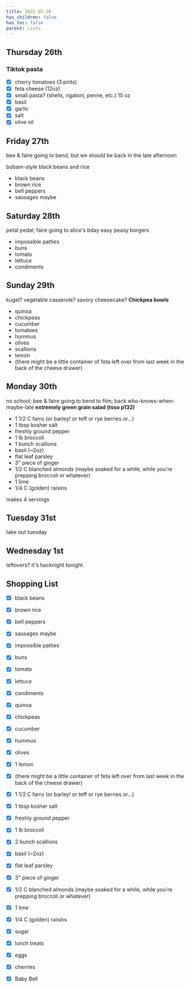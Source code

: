```yaml
---
title: 2022-05-26
has_children: false
has_toc: false
parent: Lists
---
```


## Thursday 26th
### Tiktok pasta
- [x] cherry tomatoes (3 pints)
- [x] feta cheese (12oz)
- [x] small pasta? (shells, rigatoni, penne, etc.) 15 oz
- [x] basil
- [x] garlic
- [x] salt
- [x] olive oil

## Friday 27th
bee & faire going to bend, but we should be back in the late afternoon

bobam-style black beans and rice
- black beans
- brown rice
- bell peppers
- sausages maybe


## Saturday 28th
petal pedal; faire going to alice's bday
easy peasy borgers
- impossible patties
- buns
- tomato
- lettuce
- condiments

## Sunday 29th
kugel? vegetable casserole? savory cheesecake?
**Chickpea bowls**
- quinoa
- chickpeas
- cucumber
- tomatoes
- hummus
- olives
- scallions
- lemon
- (there might be a little container of feta left over from last week in the back of the cheese drawer)


## Monday 30th
no school; bee & faire going to bend to film; back who-knows-when-maybe-late
**extremely green grain salad (tsso p132)**
- 1 1/2 C farro (or barley! or teff or rye berries or...)
- 1 tbsp kosher salt
- freshly ground pepper
- 1 lb broccoli
- 1 bunch scallions
- basil (~2oz)
- flat leaf parsley
- 3" piece of ginger
- 1/2 C blanched almonds (maybe soaked for a while, while you're prepping broccoli or whatever)
- 1 lime
- 1/4 C (golden) raisins 

makes 4 servings

## Tuesday 31st
take out tuesday

## Wednesday 1st

leftovers? it's hacknight tonight.


## Shopping List

- [x] black beans
- [x] brown rice
- [x] bell peppers
- [x] sausages maybe
- [x] impossible patties
- [x] buns
- [x] tomato
- [x] lettuce
- [x] condiments
- [x] quinoa
- [x] chickpeas
- [x] cucumber
- [x] hummus
- [x] olives
- [x] 1 lemon
- [x] (there might be a little container of feta left over from last week in the back of the cheese drawer)
- [x] 1 1/2 C farro (or barley! or teff or rye berries or...)
- [x] 1 tbsp kosher salt
- [x] freshly ground pepper
- [x] 1 lb broccoli
- [x] 2 bunch scallions
- [x] basil (~2oz)
- [x] flat leaf parsley
- [x] 3" piece of ginger
- [x] 1/2 C blanched almonds (maybe soaked for a while, while you're prepping broccoli or whatever)
- [x] 1 lime
- [x] 1/4 C (golden) raisins 
- [x] sugar
- [x] lunch treats
- [x] eggs
- [x] cherries
- [x] Baby Bell


